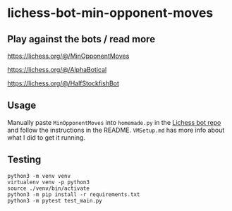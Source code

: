 # lichess-bot-min-opponent-moves

## Play against the bots / read more

https://lichess.org/@/MinOpponentMoves

https://lichess.org/@/AlphaBotical

https://lichess.org/@/HalfStockfishBot

## Usage

Manually paste `MinOpponentMoves` into `homemade.py` in the [Lichess bot repo](https://github.com/lichess-bot-devs/lichess-bot) and follow the instructions in the README. `VMSetup.md` has more info about what I did to get it running.

## Testing

```
python3 -m venv venv
virtualenv venv -p python3
source ./venv/bin/activate
python3 -m pip install -r requirements.txt
python3 -m pytest test_main.py
```
